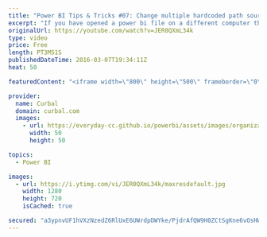 ```yaml
---
title: "Power BI Tips & Tricks #07: Change multiple hardcoded path sources at once in Power BI"
excerpt: "If you have opened a power bi file on a different computer that has excel, csv, txt as source files, you probably have seen the error message telling you that Power bI could not find a part of the path.  I am going to show you an easy way to solve this.  Here you can download the pbix file: http://trantor.synology.me:5000/fbsharing/nc9kfXTw"
originalUrl: https://youtube.com/watch?v=JER0QXmL34k
type: video
price: Free
length: PT3M51S
publishedDateTime: 2016-03-07T19:34:11Z
heat: 50

featuredContent: "<iframe width=\"800\" height=\"500\" frameborder=\"0\" src=\"https://www.youtube.com/embed/JER0QXmL34k\" allow=\"accelerometer; autoplay; encrypted-media; gyroscope; picture-in-picture\" allowfullscreen></iframe>"

provider:
  name: Curbal
  domain: curbal.com
  images:
    - url: https://everyday-cc.github.io/powerbi/assets/images/organizations/curbal.com-50x50.jpg
      width: 50
      height: 50

topics:
  - Power BI

images:
  - url: https://i.ytimg.com/vi/JER0QXmL34k/maxresdefault.jpg
    width: 1280
    height: 720
    isCached: true

secured: "a3ypnvUF1hVXzNzedZ6RlUxE6UWrdpDWYke/PjdrAfQW9H0ZCtSgKne6vOsHWyCyLd9/qh2vmzYN9GKlanzsqWx7ZM3bzzNAM9q9d2w/QHKc9rq4ZBFSMlW9WM6WKcBNmXYVikHUO2ttIiKtjL2CDALqJnlfbxYdDn5/8qxmXXZFrqr3nVbrfwQ7CvhwZX7GL1YbzxOXHPHFdIf8H2SCvN0k+rYvRr5IU37l3iWJQPrsQPK+YT9aTVKs97y2a+FsO1/wCOxtC62lJUFTjcvUPkqgMtu1V0Gqi5+yCjdHvlATVhrEeZ53Y+L7zRv1R0PK8VOcnoMeNXs2Phsh384EqNECkg60DkKsA18E0qIvvTne2pDtpw/sch89vqnuOkVOb//qPNOl0UJRem5rIl9sO2LF1lEZcX4MKurDcGEXaN0=;kdy7gZhwlzQGb57O31bHow=="
---
```


